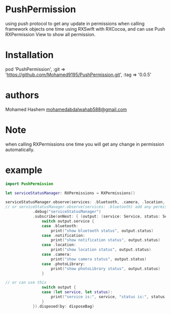 # PushPermission
using push protocol to get any update in permissions when calling framework objects one time using RXSwift with RXCocoa, and can use Push RXPermission View to show all permission. 

# Installation
pod 'PushPermission', :git => 'https://github.com/Mohamed9195/PushPermission.git', :tag => '0.0.5'

# authors     
 Mohamed Hashem mohamedabdalwahab588@gmail.com

# Note
 when calling RXPermissions one time you will get any change in permission automatically.
 
# example
```swift
import PushPermission

let serviceStatusManager: RXPermissions = RXPermissions()

serviceStatusManager.observe(services: .bluetooth, .camera, .location, .notification, .photoLibrary)
// or serviceStatusManager.observe(services: .bluetooth) add any permission you need use it
            .debug("serviceStatusManager")
            .subscribe(onNext: { (output: (service: Service, status: ServiceStatus)) in
                switch output.service {
                case .bluetooth:
                    print("show bluetooth status", output.status)
                case .notification:
                    print("show notification status", output.status)
                case .location:
                    print("show location status", output.status)
                case .camera:
                    print("show camera status", output.status)
                case .photoLibrary:
                    print("show photoLibrary status", output.status)
                }

// or can use this
                switch output {
                case (let service, let status):
                    print("service is:", service, "status is:", status )
                }
            }).disposed(by: disposeBag)

